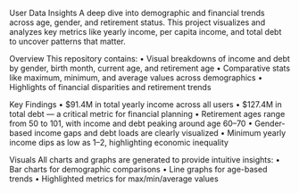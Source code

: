 User Data Insights
A deep dive into demographic and financial trends across age, gender, and retirement status. This project visualizes and analyzes key metrics like yearly income, per capita income, and total debt to uncover patterns that matter.

Overview
This repository contains:
• Visual breakdowns of income and debt by gender, birth month, current age, and retirement age
• Comparative stats like maximum, minimum, and average values across demographics
• Highlights of financial disparities and retirement trends

Key Findings
• $91.4M in total yearly income across all users
• $127.4M in total debt — a critical metric for financial planning
• Retirement ages range from 50 to 101, with income and debt peaking around age 60–70
• Gender-based income gaps and debt loads are clearly visualized
• Minimum yearly income dips as low as $1–$2, highlighting economic inequality

Visuals
All charts and graphs are generated to provide intuitive insights:
• Bar charts for demographic comparisons
• Line graphs for age-based trends
• Highlighted metrics for max/min/average values



